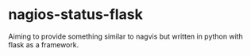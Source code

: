 nagios-status-flask
===================

Aiming to provide something similar to nagvis but written in python with flask as a framework.
